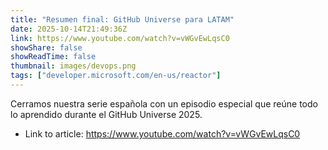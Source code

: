 ```yaml
---
title: "Resumen final: GitHub Universe para LATAM"
date: 2025-10-14T21:49:36Z
link: https://www.youtube.com/watch?v=vWGvEwLqsC0
showShare: false
showReadTime: false
thumbnail: images/devops.png
tags: ["developer.microsoft.com/en-us/reactor"]
---
```

Cerramos nuestra serie española con un episodio especial que reúne todo lo aprendido durante el GitHub Universe 2025.

- Link to article: https://www.youtube.com/watch?v=vWGvEwLqsC0